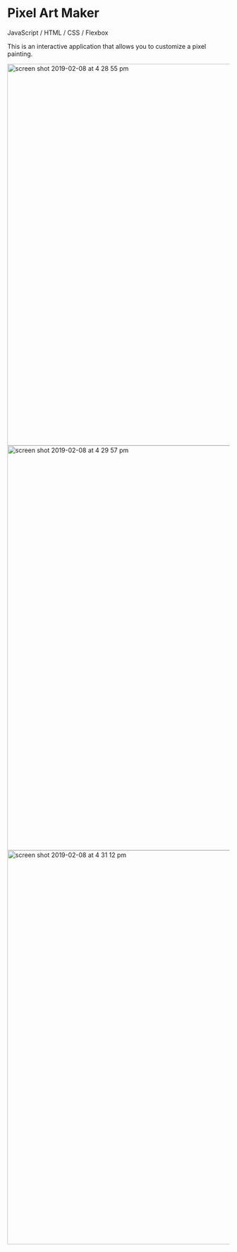# Pixel Art Maker

JavaScript / HTML / CSS / Flexbox

This is an interactive application that allows you to customize a pixel painting.

<img width="863" alt="screen shot 2019-02-08 at 4 28 55 pm" src="https://user-images.githubusercontent.com/40579877/52511824-09857580-2bbf-11e9-84ec-a5852c3dc291.png">
<img width="915" alt="screen shot 2019-02-08 at 4 29 57 pm" src="https://user-images.githubusercontent.com/40579877/52511831-0ee2c000-2bbf-11e9-9347-b0e0b463380a.png">
<img width="891" alt="screen shot 2019-02-08 at 4 31 12 pm" src="https://user-images.githubusercontent.com/40579877/52511834-10ac8380-2bbf-11e9-932f-b879fed24656.png">
